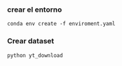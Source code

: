 ### crear el entorno
```
conda env create -f enviroment.yaml
```
### Crear dataset
```
python yt_download
```
